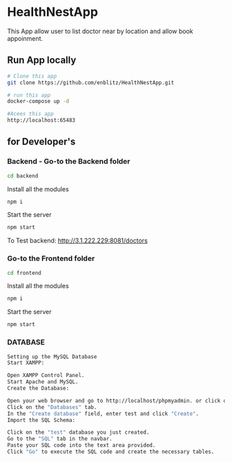 # HealthNestApp
This App allow user to list doctor near by location and allow book appoinment.


## Run App locally
```bash
# Clone this app
git clone https://github.com/enblitz/HealthNestApp.git

# run this app
docker-compose up -d

#Acees this app
http://localhost:65483
```

## for Developer's
### Backend - Go-to the Backend folder
```bash
cd backend
```
Install all the modules
```bash
npm i
```
Start the server
```bash
npm start
```

To Test backend:
http://3.1.222.229:8081/doctors
### Go-to the Frontend folder

```bash
cd frontend
```
Install all the modules
```bash
npm i
```
Start the server
```bash
npm start
```

### DATABASE

```bash
Setting up the MySQL Database
Start XAMPP:

Open XAMPP Control Panel.
Start Apache and MySQL.
Create the Database:

Open your web browser and go to http://localhost/phpmyadmin. or click on admin near the mysql button in controller of xampp.
Click on the "Databases" tab.
In the "Create database" field, enter test and click "Create".
Import the SQL Schema:

Click on the "test" database you just created.
Go to the "SQL" tab in the navbar.
Paste your SQL code into the text area provided.
Click "Go" to execute the SQL code and create the necessary tables.
```
